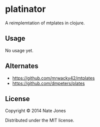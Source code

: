 # platinator

A reimplemtation of mtplates in clojure.

## Usage

No usage yet.

## Alternates

* <https://github.com/mrwacky42/mtplates>
* <https://github.com/dmpeters/plates>

## License

Copyright © 2014 Nate Jones

Distributed under the MIT license.
